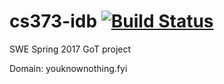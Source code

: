 # cs373-idb  [![Build Status](https://travis-ci.org/ayeryn/cs373-idb.svg?branch=master)](https://travis-ci.org/ayeryn/cs373-idb)
SWE Spring 2017 GoT project 

Domain: youknownothing.fyi
